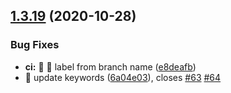 ## [1.3.19](https://github.com/bubkoo/html-to-image/compare/v1.3.18...v1.3.19) (2020-10-28)


### Bug Fixes

* **ci:** 🐛 👷 label from branch name ([e8deafb](https://github.com/bubkoo/html-to-image/commit/e8deafb3ac8b540226d9692e5b267d657030eccc))
* 🐛 update keywords ([6a04e03](https://github.com/bubkoo/html-to-image/commit/6a04e03eb30d76601fc153d6d8439dbe73725503)), closes [#63](https://github.com/bubkoo/html-to-image/issues/63) [#64](https://github.com/bubkoo/html-to-image/issues/64)

